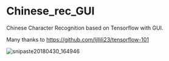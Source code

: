 # Chinese_rec_GUI
Chinese Character Recognition based on Tensorflow with GUI.

Many thanks to https://github.com/ljllili23/tensorflow-101

![snipaste20180430_164946](https://github.com/ljllili23/Chinese_rec_GUI/blob/master/snipaste20180430_164946.png)
